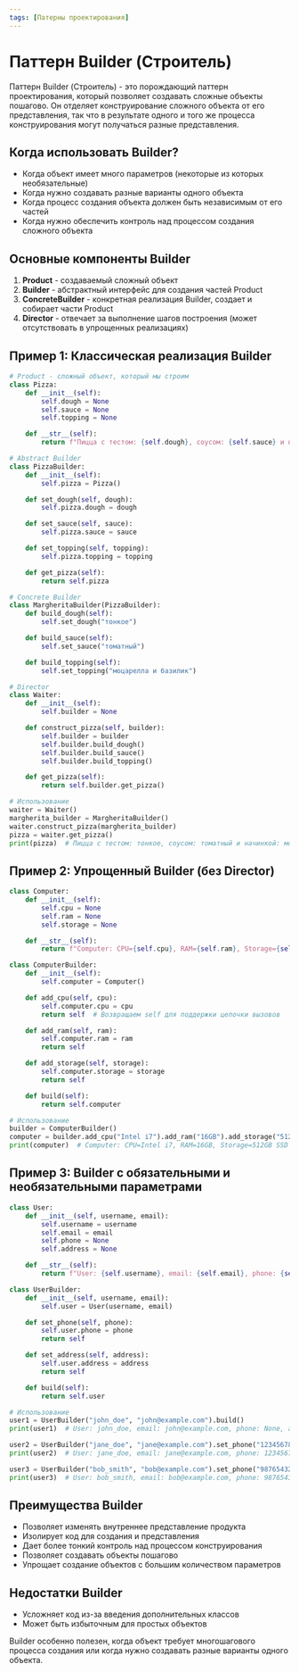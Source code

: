 ```yaml
---
tags: [Патерны проектирования]
---
```


# Паттерн Builder (Строитель)

Паттерн Builder (Строитель) - это порождающий паттерн проектирования, который позволяет создавать сложные объекты пошагово. Он отделяет конструирование сложного объекта от его представления, так что в результате одного и того же процесса конструирования могут получаться разные представления.

## Когда использовать Builder?

- Когда объект имеет много параметров (некоторые из которых необязательные)
- Когда нужно создавать разные варианты одного объекта
- Когда процесс создания объекта должен быть независимым от его частей
- Когда нужно обеспечить контроль над процессом создания сложного объекта

## Основные компоненты Builder

1. **Product** - создаваемый сложный объект
2. **Builder** - абстрактный интерфейс для создания частей Product
3. **ConcreteBuilder** - конкретная реализация Builder, создает и собирает части Product
4. **Director** - отвечает за выполнение шагов построения (может отсутствовать в упрощенных реализациях)

## Пример 1: Классическая реализация Builder

```python
# Product - сложный объект, который мы строим
class Pizza:
    def __init__(self):
        self.dough = None
        self.sauce = None
        self.topping = None

    def __str__(self):
        return f"Пицца с тестом: {self.dough}, соусом: {self.sauce} и начинкой: {self.topping}"

# Abstract Builder
class PizzaBuilder:
    def __init__(self):
        self.pizza = Pizza()

    def set_dough(self, dough):
        self.pizza.dough = dough

    def set_sauce(self, sauce):
        self.pizza.sauce = sauce

    def set_topping(self, topping):
        self.pizza.topping = topping

    def get_pizza(self):
        return self.pizza

# Concrete Builder
class MargheritaBuilder(PizzaBuilder):
    def build_dough(self):
        self.set_dough("тонкое")

    def build_sauce(self):
        self.set_sauce("томатный")

    def build_topping(self):
        self.set_topping("моцарелла и базилик")

# Director
class Waiter:
    def __init__(self):
        self.builder = None

    def construct_pizza(self, builder):
        self.builder = builder
        self.builder.build_dough()
        self.builder.build_sauce()
        self.builder.build_topping()

    def get_pizza(self):
        return self.builder.get_pizza()

# Использование
waiter = Waiter()
margherita_builder = MargheritaBuilder()
waiter.construct_pizza(margherita_builder)
pizza = waiter.get_pizza()
print(pizza)  # Пицца с тестом: тонкое, соусом: томатный и начинкой: моцарелла и базилик
```

## Пример 2: Упрощенный Builder (без Director)

```python
class Computer:
    def __init__(self):
        self.cpu = None
        self.ram = None
        self.storage = None

    def __str__(self):
        return f"Computer: CPU={self.cpu}, RAM={self.ram}, Storage={self.storage}"

class ComputerBuilder:
    def __init__(self):
        self.computer = Computer()

    def add_cpu(self, cpu):
        self.computer.cpu = cpu
        return self  # Возвращаем self для поддержки цепочки вызовов

    def add_ram(self, ram):
        self.computer.ram = ram
        return self

    def add_storage(self, storage):
        self.computer.storage = storage
        return self

    def build(self):
        return self.computer

# Использование
builder = ComputerBuilder()
computer = builder.add_cpu("Intel i7").add_ram("16GB").add_storage("512GB SSD").build()
print(computer)  # Computer: CPU=Intel i7, RAM=16GB, Storage=512GB SSD
```

## Пример 3: Builder с обязательными и необязательными параметрами

```python
class User:
    def __init__(self, username, email):
        self.username = username
        self.email = email
        self.phone = None
        self.address = None

    def __str__(self):
        return f"User: {self.username}, email: {self.email}, phone: {self.phone}, address: {self.address}"

class UserBuilder:
    def __init__(self, username, email):
        self.user = User(username, email)

    def set_phone(self, phone):
        self.user.phone = phone
        return self

    def set_address(self, address):
        self.user.address = address
        return self

    def build(self):
        return self.user

# Использование
user1 = UserBuilder("john_doe", "john@example.com").build()
print(user1)  # User: john_doe, email: john@example.com, phone: None, address: None

user2 = UserBuilder("jane_doe", "jane@example.com").set_phone("123456789").build()
print(user2)  # User: jane_doe, email: jane@example.com, phone: 123456789, address: None

user3 = UserBuilder("bob_smith", "bob@example.com").set_phone("987654321").set_address("123 Main St").build()
print(user3)  # User: bob_smith, email: bob@example.com, phone: 987654321, address: 123 Main St
```

## Преимущества Builder

- Позволяет изменять внутреннее представление продукта
- Изолирует код для создания и представления
- Дает более тонкий контроль над процессом конструирования
- Позволяет создавать объекты пошагово
- Упрощает создание объектов с большим количеством параметров

## Недостатки Builder

- Усложняет код из-за введения дополнительных классов
- Может быть избыточным для простых объектов

Builder особенно полезен, когда объект требует многошагового процесса создания или когда нужно создавать разные варианты одного объекта.
